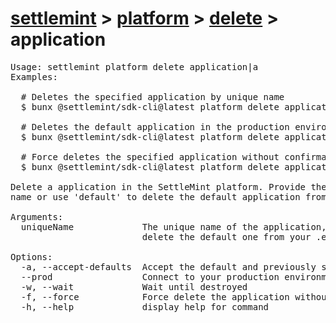 # [settlemint](../../../settlemint.md) > [platform](../../platform.md) > [delete](../delete.md) > application

<pre>Usage: settlemint platform delete application|a 
Examples:

  # Deletes the specified application by unique name
  $ bunx @settlemint/sdk-cli@latest platform delete application <application-unique-name>

  # Deletes the default application in the production environment
  $ bunx @settlemint/sdk-cli@latest platform delete application default --prod

  # Force deletes the specified application without confirmation
  $ bunx @settlemint/sdk-cli@latest platform delete application <application-unique-name> --force

Delete a application in the SettleMint platform. Provide the application unique
name or use 'default' to delete the default application from your .env file.

Arguments:
  uniqueName             The unique name of the application, use 'default' to
                         delete the default one from your .env file

Options:
  -a, --accept-defaults  Accept the default and previously set values
  --prod                 Connect to your production environment
  -w, --wait             Wait until destroyed
  -f, --force            Force delete the application without confirmation
  -h, --help             display help for command
</pre>